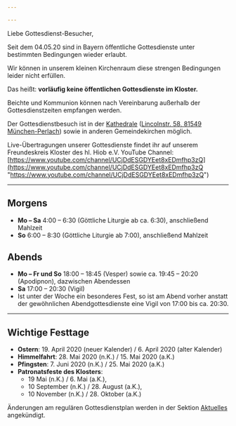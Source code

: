 ```yaml
---

---
```

Liebe Gottesdienst-Besucher,

Seit dem 04.05.20 sind in Bayern öffentliche Gottesdienste
unter bestimmten Bedingungen wieder erlaubt.

Wir können in unserem kleinen Kirchenraum diese strengen Bedingungen leider nicht erfüllen.

Das heißt: **vorläufig keine öffentlichen Gottesdienste im Kloster.**

Beichte und Kommunion können nach Vereinbarung außerhalb der Gottesdienstzeiten empfangen werden.

Der Gottesdienstbesuch ist in der [Kathedrale](http://sobor.de) ([Lincolnstr. 58, 81549 München-Perlach](https://goo.gl/maps/mApnjYHUYHp29pNW8)) sowie in anderen Gemeindekirchen möglich.

Live-Übertragungen unserer Gottesdienste findet ihr auf unserem Freundeskreis Kloster des hl. Hiob e.V. YouTube Channel:  
 [https://www.youtube.com/channel/UCjDdESGDYEet8xEDmfhp3zQ](https://www.youtube.com/channel/UCjDdESGDYEet8xEDmfhp3zQ "https://www.youtube.com/channel/UCjDdESGDYEet8xEDmfhp3zQ")

<hr>

## Morgens

* **Mo – Sa** 4:00 – 6:30 (Göttliche Liturgie ab ca. 6:30), anschließend Mahlzeit
* **So** 6:00 – 8:30 (Göttliche Liturgie ab 7:00), anschließend Mahlzeit

## Abends

* **Mo – Fr und So** 18:00 – 18:45 (Vesper) sowie ca. 19:45 – 20:20 (Apodipnon), dazwischen Abendessen
* **Sa** 17:00 – 20:30 (Vigil)
* Ist unter der Woche ein besonderes Fest, so ist am Abend vorher anstatt der gewöhnlichen Abendgottesdienste eine Vigil von 17:00 bis ca. 20:30.

<hr>

## Wichtige Festtage

* **Ostern**: 19. April 2020 (neuer Kalender) / 6. April 2020 (alter Kalender)
* **Himmelfahrt**: 28. Mai 2020 (n.K.) / 15. Mai 2020 (a.K.)
* **Pfingsten**: 7. Juni 2020 (n.K.) / 25. Mai 2020 (a.K.)
* **Patronatsfeste des Klosters**:
  * 19 Mai (n.K.) / 6. Mai (a.K.),
  * 10 September (n.K.) / 28. August (a.K.),
  * 10 November (n.K.) / 28. Oktober (a.K.)

Änderungen am regulären Gottesdienstplan werden in der Sektion [Aktuelles](https://www.hiobmon.org/news/) angekündigt.